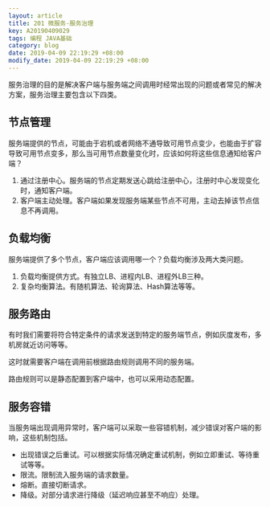 ```yaml
---
layout: article
title: 201 微服务-服务治理
key: A20190409029
tags: 编程 JAVA基础
category: blog
date: 2019-04-09 22:19:29 +08:00
modify_date: 2019-04-09 22:19:29 +08:00
---
```


服务治理的目的是解决客户端与服务端之间调用时经常出现的问题或者常见的解决方案，服务治理主要包含以下四类。

<!--more-->

## 节点管理

服务端提供的节点，可能由于宕机或者网络不通导致可用节点变少，也能由于扩容导致可用节点变多，那么当可用节点数量变化时，应该如何将这些信息通知给客户端？

1. 通过注册中心。服务端的节点定期发送心跳给注册中心，注册时中心发现变化时，通知客户端。
2. 客户端主动处理。客户端如果发现服务端某些节点不可用，主动去掉该节点信息不再调用。

## 负载均衡

服务端提供了多个节点，客户端应该调用哪一个？负载均衡涉及两大类问题。

1. 负载均衡提供方式。有独立LB、进程内LB、进程外LB三种。
2. 复杂均衡算法。有随机算法、轮询算法、Hash算法等等。

## 服务路由

有时我们需要将符合特定条件的请求发送到特定的服务端节点，例如灰度发布，多机房就近访问等等。

这时就需要客户端在调用前根据路由规则调用不同的服务端。

路由规则可以是静态配置到客户端中，也可以采用动态配置。

## 服务容错

当服务端出现调用异常时，客户端可以采取一些容错机制，减少错误对客户端的影响，这些机制包括。

* 出现错误之后重试。可以根据实际情况确定重试机制，例如立即重试、等待重试等等。
* 限流。限制流入服务端的请求数量。
* 熔断。直接切断请求。
* 降级。对部分请求进行降级（延迟响应甚至不响应）处理。

